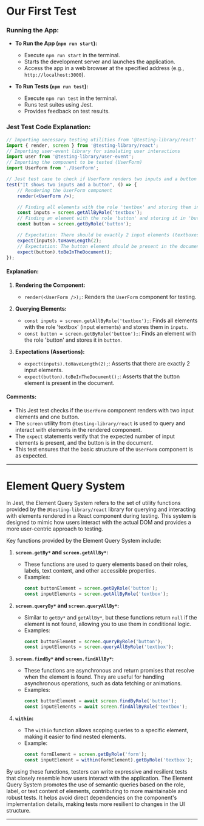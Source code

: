 # Our First Test

### Running the App:

- **To Run the App (`npm run start`):**
  - Execute `npm run start` in the terminal.
  - Starts the development server and launches the application.
  - Access the app in a web browser at the specified address (e.g., `http://localhost:3000`).

- **To Run Tests (`npm run test`):**
  - Execute `npm run test` in the terminal.
  - Runs test suites using Jest.
  - Provides feedback on test results.

### Jest Test Code Explanation:

```jsx
// Importing necessary testing utilities from '@testing-library/react'
import { render, screen } from '@testing-library/react';
// Importing user-event library for simulating user interactions
import user from '@testing-library/user-event';
// Importing the component to be tested (UserForm)
import UserForm from './UserForm';

// Jest test case to check if UserForm renders two inputs and a button
test("It shows two inputs and a button", () => {
    // Rendering the UserForm component
    render(<UserForm />);

    // Finding all elements with the role 'textbox' and storing them in 'inputs'
    const inputs = screen.getAllByRole('textbox');
    // Finding an element with the role 'button' and storing it in 'button'
    const button = screen.getByRole('button');

    // Expectation: There should be exactly 2 input elements (textboxes)
    expect(inputs).toHaveLength(2);
    // Expectation: The button element should be present in the document
    expect(button).toBeInTheDocument();
});

```

#### Explanation:

1. **Rendering the Component:**
   - `render(<UserForm />);`: Renders the `UserForm` component for testing.

2. **Querying Elements:**
   - `const inputs = screen.getAllByRole('textbox');`: Finds all elements with the role 'textbox' (input elements) and stores them in `inputs`.
   - `const button = screen.getByRole('button');`: Finds an element with the role 'button' and stores it in `button`.

3. **Expectations (Assertions):**
   - `expect(inputs).toHaveLength(2);`: Asserts that there are exactly 2 input elements.
   - `expect(button).toBeInTheDocument();`: Asserts that the button element is present in the document.

#### Comments:

- This Jest test checks if the `UserForm` component renders with two input elements and one button.
- The `screen` utility from `@testing-library/react` is used to query and interact with elements in the rendered component.
- The `expect` statements verify that the expected number of input elements is present, and the button is in the document.
- This test ensures that the basic structure of the `UserForm` component is as expected.

***

# Element Query System

In Jest, the Element Query System refers to the set of utility functions provided by the `@testing-library/react` library for querying and interacting with elements rendered in a React component during testing. This system is designed to mimic how users interact with the actual DOM and provides a more user-centric approach to testing.

Key functions provided by the Element Query System include:

1. **`screen.getBy*` and `screen.getAllBy*`:**
   - These functions are used to query elements based on their roles, labels, text content, and other accessible properties.
   - Examples:
     ```javascript
     const buttonElement = screen.getByRole('button');
     const inputElements = screen.getAllByRole('textbox');
     ```

2. **`screen.queryBy*` and `screen.queryAllBy*`:**
   - Similar to `getBy*` and `getAllBy*`, but these functions return `null` if the element is not found, allowing you to use them in conditional logic.
   - Examples:
     ```javascript
     const buttonElement = screen.queryByRole('button');
     const inputElements = screen.queryAllByRole('textbox');
     ```

3. **`screen.findBy*` and `screen.findAllBy*`:**
   - These functions are asynchronous and return promises that resolve when the element is found. They are useful for handling asynchronous operations, such as data fetching or animations.
   - Examples:
     ```javascript
     const buttonElement = await screen.findByRole('button');
     const inputElements = await screen.findAllByRole('textbox');
     ```

4. **`within`:**
   - The `within` function allows scoping queries to a specific element, making it easier to find nested elements.
   - Example:
     ```javascript
     const formElement = screen.getByRole('form');
     const inputElement = within(formElement).getByRole('textbox');
     ```

By using these functions, testers can write expressive and resilient tests that closely resemble how users interact with the application. The Element Query System promotes the use of semantic queries based on the role, label, or text content of elements, contributing to more maintainable and robust tests. It helps avoid direct dependencies on the component's implementation details, making tests more resilient to changes in the UI structure.

***
